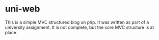 uni-web
=======

This is a simple MVC structured blog on php. 
It was written as part of a university assignment.
It is not complete, but the core MVC structure is at place.

